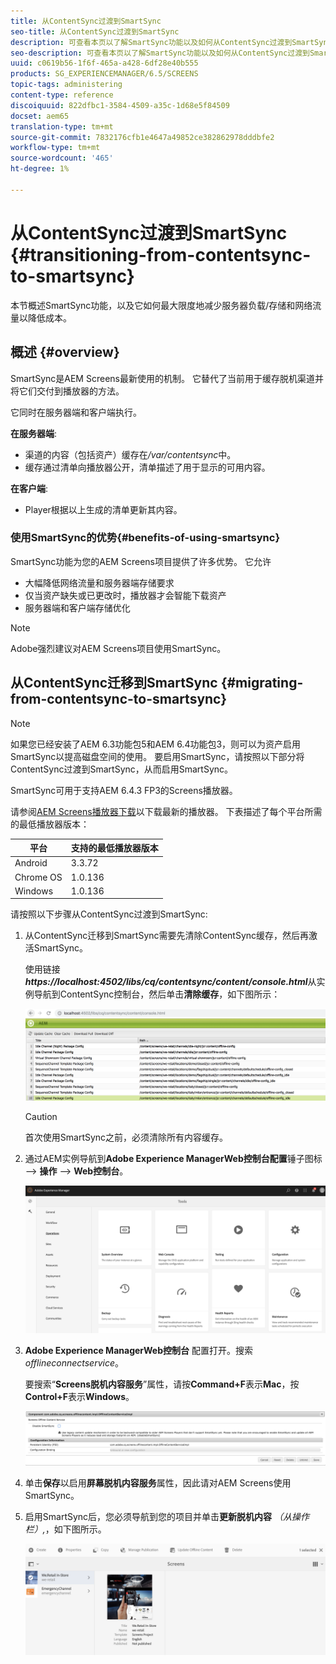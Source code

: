 ```yaml
---
title: 从ContentSync过渡到SmartSync
seo-title: 从ContentSync过渡到SmartSync
description: 可查看本页以了解SmartSync功能以及如何从ContentSync过渡到SmartSync。
seo-description: 可查看本页以了解SmartSync功能以及如何从ContentSync过渡到SmartSync。
uuid: c0619b56-1f6f-465a-a428-6df28e40b555
products: SG_EXPERIENCEMANAGER/6.5/SCREENS
topic-tags: administering
content-type: reference
discoiquuid: 822dfbc1-3584-4509-a35c-1d68e5f84509
docset: aem65
translation-type: tm+mt
source-git-commit: 7832176cfb1e4647a49852ce382862978dddbfe2
workflow-type: tm+mt
source-wordcount: '465'
ht-degree: 1%

---
```



# 从ContentSync过渡到SmartSync {#transitioning-from-contentsync-to-smartsync}

本节概述SmartSync功能，以及它如何最大限度地减少服务器负载/存储和网络流量以降低成本。

## 概述 {#overview}

SmartSync是AEM Screens最新使用的机制。 它替代了当前用于缓存脱机渠道并将它们交付到播放器的方法。

它同时在服务器端和客户端执行。

**在服务器端**:

* 渠道的内容（包括资产）缓存在&#x200B;*/var/contentsync*&#x200B;中。
* 缓存通过清单向播放器公开，清单描述了用于显示的可用内容。

**在客户端**:

* Player根据以上生成的清单更新其内容。

### 使用SmartSync的优势{#benefits-of-using-smartsync}

SmartSync功能为您的AEM Screens项目提供了许多优势。 它允许

* 大幅降低网络流量和服务器端存储要求
* 仅当资产缺失或已更改时，播放器才会智能下载资产
* 服务器端和客户端存储优化

>[!NOTE]
>
>Adobe强烈建议对AEM Screens项目使用SmartSync。

## 从ContentSync迁移到SmartSync {#migrating-from-contentsync-to-smartsync}

>[!NOTE]
>
>如果您已经安装了AEM 6.3功能包5和AEM 6.4功能包3，则可以为资产启用SmartSync以提高磁盘空间的使用。 要启用SmartSync，请按照以下部分将ContentSync过渡到SmartSync，从而启用SmartSync。
>
>SmartSync可用于支持AEM 6.4.3 FP3的Screens播放器。
>
>请参阅[AEM Screens播放器下载](https://download.macromedia.com/screens/)以下载最新的播放器。 下表描述了每个平台所需的最低播放器版本：

| **平台** | **支持的最低播放器版本** |
|---|---|
| Android | 3.3.72 |
| Chrome OS | 1.0.136 |
| Windows | 1.0.136 |

请按照以下步骤从ContentSync过渡到SmartSync:

1. 从ContentSync迁移到SmartSync需要先清除ContentSync缓存，然后再激活SmartSync。

   使用链接&#x200B;***https://localhost:4502/libs/cq/contentsync/content/console.html***&#x200B;从实例导航到ContentSync控制台，然后单击&#x200B;**清除缓存**，如下图所示：

   ![clear_contensync_cache](assets/clear_contesync_cache.png)

   >[!CAUTION]
   >
   >首次使用SmartSync之前，必须清除所有内容缓存。

1. 通过AEM实例导航到&#x200B;**Adobe Experience ManagerWeb控制台配置**&#x200B;锤子图标—> **操作** —> **Web控制台**。

   ![screen_shot_2019-02-11at15339pm](assets/screen_shot_2019-02-11at15339pm.png)

1. **Adobe Experience ManagerWeb控制台** 配置打开。搜索&#x200B;*offlineconnectservice*。

   要搜索“**Screens脱机内容服务**”属性，请按&#x200B;**Command+F**&#x200B;表示&#x200B;**Mac**，按&#x200B;**Control+F**&#x200B;表示&#x200B;**Windows**。

   ![screen_shot_2019-02-19at22643pm](assets/screen_shot_2019-02-19at22643pm.png)

1. 单击&#x200B;**保存**&#x200B;以启用&#x200B;**屏幕脱机内容服务**&#x200B;属性，因此请对AEM Screens使用SmartSync。
1. 启用SmartSync后，您必须导航到您的项目并单击&#x200B;**更新脱机内容** *（从操作栏）,*，如下图所示。

   ![screen_shot_2019-02-25at102605am](assets/screen_shot_2019-02-25at102605am.png)